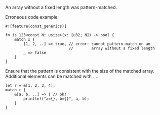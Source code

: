 An array without a fixed length was pattern-matched.

Erroneous code example:

```compile_fail,E0730
#![feature(const_generics)]

fn is_123<const N: usize>(x: [u32; N]) -> bool {
    match x {
        [1, 2, ..] => true, // error: cannot pattern-match on an
                            //        array without a fixed length
        _ => false
    }
}
```

Ensure that the pattern is consistent with the size of the matched array.
Additional elements can be matched with `..`:

```
let r = &[1, 2, 3, 4];
match r {
    &[a, b, ..] => { // ok!
        println!("a={}, b={}", a, b);
    }
}
```
